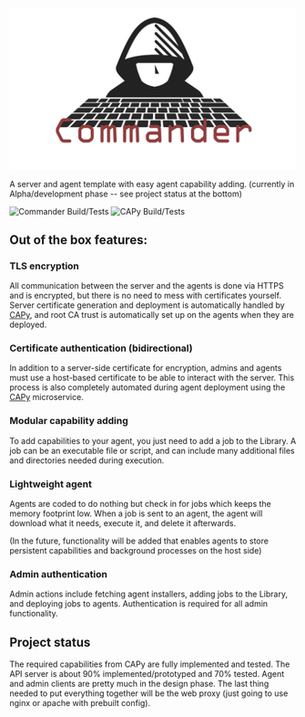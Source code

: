 ![Commander Logo](resources/commanderLogo.png)

A server and agent template with easy agent capability adding. (currently in Alpha/development phase -- see project status at the bottom)

![Commander Build/Tests](https://github.com/lawndoc/commander/actions/workflows/build-test.commander.yml/badge.svg)
![CAPy Build/Tests](https://github.com/lawndoc/CAPy/actions/workflows/build-test.yml/badge.svg)

## Out of the box features:

### TLS encryption

All communication between the server and the agents is done via HTTPS and is encrypted, but there is no need to mess with certificates yourself. Server certificate generation and deployment is automatically handled by [CAPy](https://github.com/doctormay6/CAPy), and root CA trust is automatically set up on the agents when they are deployed.

### Certificate authentication (bidirectional)

In addition to a server-side certificate for encryption, admins and agents must use a host-based certificate to be able to interact with the server. This process is also completely automated during agent deployment using the [CAPy](https://github.com/doctormay6/CAPy) microservice.

### Modular capability adding

To add capabilities to your agent, you just need to add a job to the Library. A job can be an executable file or script, and can include many additional files and directories needed during execution.

### Lightweight agent

Agents are coded to do nothing but check in for jobs which keeps the memory footprint low. When a job is sent to an agent, the agent will download what it needs, execute it, and delete it afterwards.

(In the future, functionality will be added that enables agents to store persistent capabilities and background processes on the host side)

### Admin authentication

Admin actions include fetching agent installers, adding jobs to the Library, and deploying jobs to agents. Authentication is required for all admin functionality.

## Project status

The required capabilities from CAPy are fully implemented and tested. The API server is about 90% implemented/prototyped and 70% tested. Agent and admin clients are pretty much in the design phase. The last thing needed to put everything together will be the web proxy (just going to use nginx or apache with prebuilt config).
